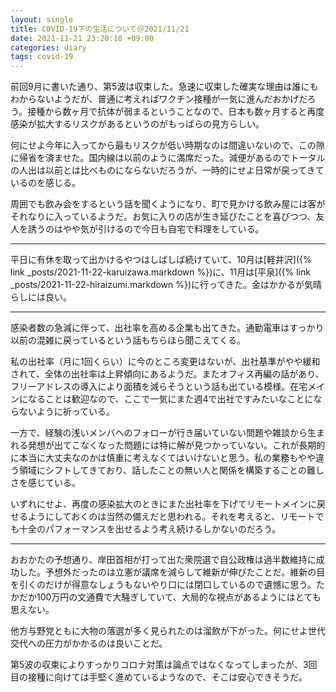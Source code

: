 ```yaml
---
layout: single
title: COVID-19下の生活について＠2021/11/21
date: 2021-11-21 23:20:18 +09:00
categories: diary
tags: covid-19
---
```


前回9月に書いた通り、第5波は収束した。急速に収束した確実な理由は誰にもわからないようだが、普通に考えればワクチン接種が一気に進んだおかげだろう。接種から数ヶ月で抗体が弱まるということなので、日本も数ヶ月すると再度感染が拡大するリスクがあるというのがもっぱらの見方らしい。

何にせよ今年に入ってから最もリスクが低い時期なのは間違いないので、この隙に帰省を済ませた。国内線は以前のように満席だった。減便があるのでトータルの人出は以前とは比べものにならないだろうが、一時的にせよ日常が戻ってきているのを感じる。

周囲でも飲み会をするという話を聞くようになり、町で見かける飲み屋には客がそれなりに入っているようだ。お気に入りの店が生き延びたことを喜びつつ、友人を誘うのはやや気が引けるので今日も自宅で料理をしている。

---

平日に有休を取って出かけるやつはしばしば続けていて、10月は[軽井沢]({% link _posts/2021-11-22-karuizawa.markdown %})に、11月は[平泉]({% link _posts/2021-11-22-hiraizumi.markdown %})に行ってきた。金はかかるが気晴らしには良い。

---

感染者数の急減に伴って、出社率を高める企業も出てきた。通勤電車はすっかり以前の混雑に戻っているという話もちらほら聞こえてくる。

私の出社率（月に1回くらい）に今のところ変更はないが、出社基準がやや緩和されて、全体の出社率は上昇傾向にあるようだ。またオフィス再編の話があり、フリーアドレスの導入により面積を減らそうという話も出ている模様。在宅メインになることは歓迎なので、ここで一気にまた週4で出社ですみたいなことにならないように祈っている。

一方で、経験の浅いメンバへのフォローが行き届いていない問題や雑談から生まれる発想が出てこなくなった問題には特に解が見つかっていない。これが長期的に本当に大丈夫なのかは慎重に考えなくてはいけないと思う。私の業務もやや違う領域にシフトしてきており、話したことの無い人と関係を構築することの難しさを感じている。

いずれにせよ、再度の感染拡大のときにまた出社率を下げてリモートメインに戻せるようにしておくのは当然の備えだと思われる。それを考えると、リモートでも十全のパフォーマンスを出せるよう考え続けるしかないのだろう。

---

おおかたの予想通り、岸田首相が打って出た衆院選で自公政権は過半数維持に成功した。予想外だったのは立憲が議席を減らして維新が伸びたことだ。維新の目を引くのだけが得意なしょうもないやり口には閉口しているので遺憾に思う。たかだか100万円の文通費で大騒ぎしていて、大局的な視点があるようにはとても思えない。

他方与野党ともに大物の落選が多く見られたのは溜飲が下がった。何にせよ世代交代への圧力がかかるのは良いことだ。

第5波の収束によりすっかりコロナ対策は論点ではなくなってしまったが、3回目の接種に向けては手堅く進めているようなので、そこは安心できそうだ。

